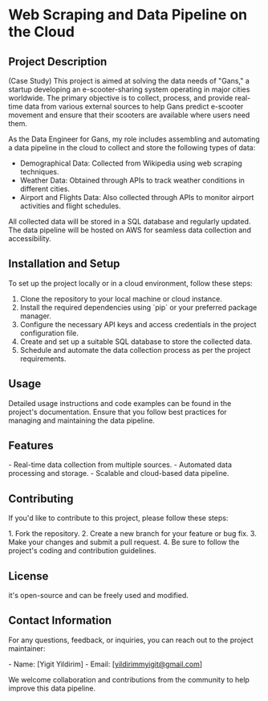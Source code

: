 # Web Scraping and Data Pipeline on the Cloud

## Project Description 
(Case Study)
This project is aimed at solving the data needs of \"Gans,\" a startup developing an e-scooter-sharing
system operating in major cities worldwide. The primary objective is to
collect, process, and provide real-time data from various external
sources to help Gans predict e-scooter movement and ensure that their
scooters are available where users need them.

As the Data Engineer for Gans, my role includes assembling and
automating a data pipeline in the cloud to collect and store the
following types of data:

- Demographical Data\: Collected from Wikipedia using web
scraping techniques. 
- Weather Data\: Obtained through APIs to
track weather conditions in different cities.
 - Airport and Flights Data\: Also collected through APIs to monitor airport activities and
flight schedules.

All collected data will be stored in a SQL database and regularly
updated. The data pipeline will be hosted on AWS for seamless data
collection and accessibility.

## Installation and Setup

To set up the project locally or in a cloud environment, follow these
steps:

1. Clone the repository to your local machine or cloud instance. 
2. Install the required dependencies using \`pip\` or your preferred
package manager. 
3. Configure the necessary API keys and access credentials in the project configuration file. 
4. Create and set up a suitable SQL database to store the collected data. 
5. Schedule and automate the data collection process as per the project requirements.

## Usage

Detailed usage instructions and code examples can be found in the
project\'s documentation. Ensure that you follow best practices for
managing and maintaining the data pipeline.

## Features

\- Real-time data collection from multiple sources. - Automated data
processing and storage. - Scalable and cloud-based data pipeline.

## Contributing

If you\'d like to contribute to this project, please follow these steps:

1\. Fork the repository. 2. Create a new branch for your feature or bug
fix. 3. Make your changes and submit a pull request. 4. Be sure to
follow the project\'s coding and contribution guidelines.

## License

it\'s open-source and can be freely used and modified.

## Contact Information

For any questions, feedback, or inquiries, you can reach out to the
project maintainer:

\- Name: \[Yigit Yildirim\] - Email: \[yildirimmyigit@gmail.com\]

We welcome collaboration and contributions from the community to help
improve this data pipeline.

